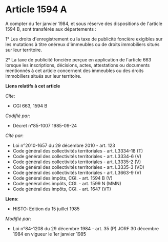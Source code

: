 # Article 1594 A

A compter du 1er janvier 1984, et sous réserve des dispositions de l'article 1594 B, sont transférés aux départements :

1° Les droits d'enregistrement ou la taxe de publicité foncière exigibles sur les mutations à titre onéreux d'immeubles ou de
droits immobiliers situés sur leur territoire.

2° La taxe de publicité foncière perçue en application de l'article 663 lorsque les inscriptions, décisions, actes,
attestations ou documents mentionnés à cet article concernent des immeubles ou des droits immobiliers situés sur leur
territoire.

**Liens relatifs à cet article**

_Cite_:

  - CGI 663, 1594 B

_Codifié par_:

  - Décret n°85-1007 1985-09-24

_Cité par_:

  - Loi n°2010-1657 du 29 décembre 2010 - art. 123
  - Code général des collectivités territoriales - art. L3334-18 (T)
  - Code général des collectivités territoriales - art. L3334-6 (V)
  - Code général des collectivités territoriales - art. L3335-2 (V)
  - Code général des collectivités territoriales - art. L3335-3 (VD)
  - Code général des collectivités territoriales - art. L3663-9 (V)
  - Code général des impôts, CGI. - art. 1594 B (V)
  - Code général des impôts, CGI. - art. 1599 N (MMN)
  - Code général des impôts, CGI. - art. 1647 (VT)

**Liens**:

  - HISTO: Edition du 15 juillet 1985

_Modifié par_:

  - Loi n°84-1208 du 29 décembre 1984 - art. 35 (P) JORF 30 décembre 1984 en vigueur le 1er janvier 1985
